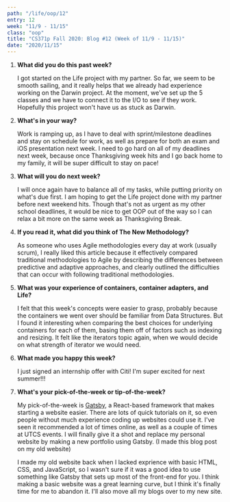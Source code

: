 ```yaml
---
path: "/life/oop/12"
entry: 12
week: "11/9 - 11/15"
class: "oop"
title: "CS371p Fall 2020: Blog #12 (Week of 11/9 - 11/15)"
date: "2020/11/15"
---
```


1. **What did you do this past week?**

   I got started on the Life project with my partner. So far, we seem to be smooth sailing, and it really helps that we already had experience working on the Darwin project. At the moment, we've set up the 5 classes and we have to connect it to the I/O to see if they work. Hopefully this project won't have us as stuck as Darwin.

1. **What's in your way?**

   Work is ramping up, as I have to deal with sprint/milestone deadlines and stay on schedule for work, as well as prepare for both an exam and iOS presentation next week. I need to go hard on all of my deadlines next week, because once Thanksgiving week hits and I go back home to my family, it will be super difficult to stay on pace!

1. **What will you do next week?**

   I will once again have to balance all of my tasks, while putting priority on what's due first. I am hoping to get the Life project done with my partner before next weekend hits. Though that's not as urgent as my other school deadlines, it would be nice to get OOP out of the way so I can relax a bit more on the same week as Thanksgiving Break.

1. **If you read it, what did you think of The New Methodology?**

   As someone who uses Agile methodologies every day at work (usually scrum), I really liked this article because it effectively compared traditional methodologies to Agile by describing the differences between predictive and adaptive approaches, and clearly outlined the difficulties that can occur with following traditional methodologies.

1. **What was your experience of containers, container adapters, and Life?**

   I felt that this week's concepts were easier to grasp, probably because the containers we went over should be familiar from Data Structures. But I found it interesting when comparing the best choices for underlying containers for each of them, basing them off of factors such as indexing and resizing. It felt like the iterators topic again, when we would decide on what strength of iterator we would need.

1. **What made you happy this week?**

   I just signed an internship offer with Citi! I'm super excited for next summer!!!

1. **What's your pick-of-the-week or tip-of-the-week?**

   My pick-of-the-week is [Gatsby](https://www.gatsbyjs.com/), a React-based framework that makes starting a website easier. There are lots of quick tutorials on it, so even people without much experience coding up websites could use it. I've seen it recommended a lot of times online, as well as a couple of times at UTCS events. I will finally give it a shot and replace my personal website by making a new portfolio using Gatsby. (I made this blog post on my old website)

   I made my old website back when I lacked exprience with basic HTML, CSS, and JavaScript, so I wasn't sure if it was a good idea to use something like Gatsby that sets up most of the front-end for you. I think making a basic website was a great learning curve, but I think it's finally time for me to abandon it. I'll also move all my blogs over to my new site.
